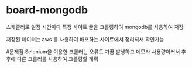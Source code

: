 # board-mongodb
스케줄러로 일정 시간마다 특정 사이트 글을 크롤링하여 mongodb를 사용하여 저장

저장된 데이터는 
aws 를 사용하여 배포하는 사이트에서 정리되서 확인가능






#문제점
Selenium을 이용한 크롤러는 오류도 가끔 발생하고 메모라 사용량이커서 
추후에 다른 크롤러를 사용하여 크롤링할 계획 
